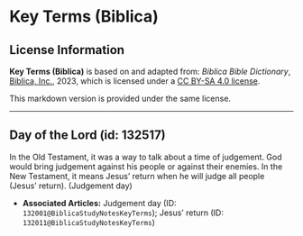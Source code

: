 # Key Terms (Biblica)

## License Information

**Key Terms (Biblica)** is based on and adapted from: _Biblica Bible Dictionary_, [Biblica, Inc.](https://www.biblica.com/), 2023, which is licensed under a [CC BY-SA 4.0 license](https://creativecommons.org/licenses/by-sa/4.0/legalcode.en).

This markdown version is provided under the same license.



--------------------------------

## Day of the Lord (id: 132517)

In the Old Testament, it was a way to talk about a time of judgement. God would bring judgement against his people or against their enemies. In the New Testament, it means Jesus’ return when he will judge all people (Jesus’ return). (Judgement day)

* **Associated Articles:** Judgement day (ID: `132001@BiblicaStudyNotesKeyTerms`); Jesus’ return (ID: `132011@BiblicaStudyNotesKeyTerms`)

